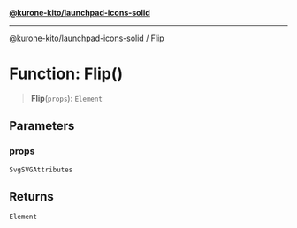 [**@kurone-kito/launchpad-icons-solid**](../README.md)

***

[@kurone-kito/launchpad-icons-solid](../globals.md) / Flip

# Function: Flip()

> **Flip**(`props`): `Element`

## Parameters

### props

`SvgSVGAttributes`

## Returns

`Element`
